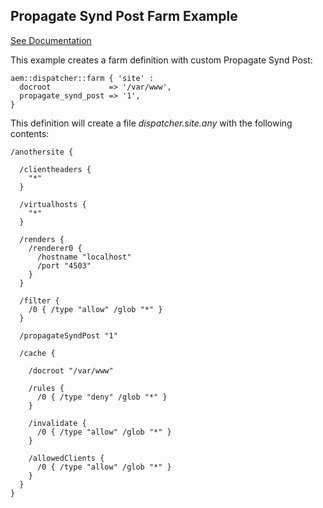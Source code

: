 
## Propagate Synd Post Farm Example

[See Documentation](https://docs.adobe.com/docs/en/dispatcher/disp-config.html#Forwarding%20Syndication%20Requests%20-%20/propagateSyndPost)

This example creates a farm definition with custom Propagate Synd Post:

~~~ puppet
aem::dispatcher::farm { 'site' :
  docroot             => '/var/www',
  propagate_synd_post => '1',
}
~~~

This definition will create a file *dispatcher.site.any* with the following contents:

~~~
/anothersite {

  /clientheaders {
    "*"
  }

  /virtualhosts {
    "*"
  }

  /renders {
    /renderer0 { 
      /hostname "localhost"
      /port "4503"
    }
  }

  /filter {
    /0 { /type "allow" /glob "*" }
  }

  /propagateSyndPost "1"

  /cache {

    /docroot "/var/www"

    /rules {
      /0 { /type "deny" /glob "*" }
    }

    /invalidate {
      /0 { /type "allow" /glob "*" }
    }

    /allowedClients {
      /0 { /type "allow" /glob "*" }
    }
  }
}
~~~
